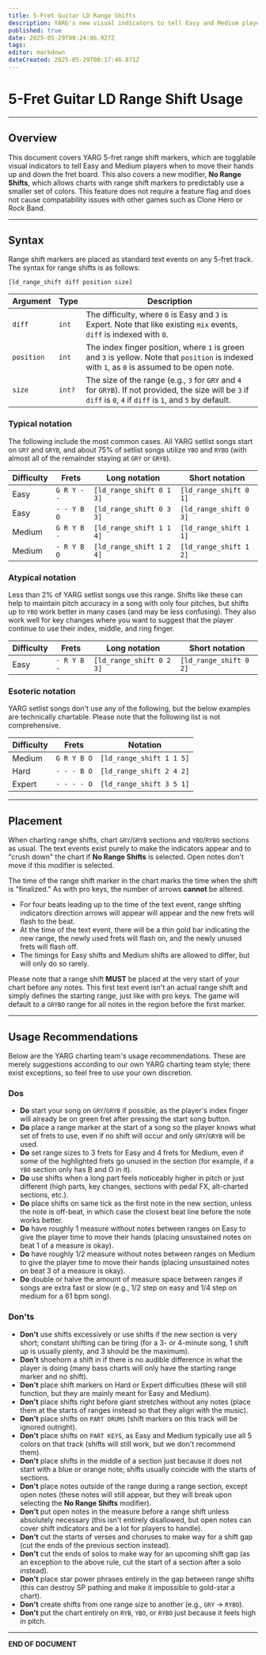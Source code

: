 ```yaml
---
title: 5-Fret Guitar LD Range Shifts
description: YARG's new visual indicators to tell Easy and Medium players when to move their hands up and down the fret board.
published: true
date: 2025-05-29T00:24:06.927Z
tags: 
editor: markdown
dateCreated: 2025-05-29T00:17:46.871Z
---
```


# 5-Fret Guitar LD Range Shift Usage

---

## Overview

This document covers YARG 5-fret range shift markers, which are togglable visual indicators to tell Easy and Medium players when to move their hands up and down the fret board. This also covers a new modifier, **No Range Shifts**, which allows charts with range shift markers to predictably use a smaller set of colors. This feature does not require a feature flag and does not cause compatability issues with other games such as Clone Hero or Rock Band.

---

## Syntax

Range shift markers are placed as standard text events on any 5-fret track. The syntax for range shifts is as follows:

```
[ld_range_shift diff position size]
```

| Argument | Type | Description |
| --- | --- | --- |
| `diff` | `int` | The difficulty, where `0` is Easy and `3` is Expert. Note that like existing `mix` events, `diff` is indexed with `0`. |
| `position` | `int` | The index finger position, where `1` is green and `3` is yellow. Note that `position` is indexed with `1`, as `0` is assumed to be open note. |
| `size` | `int?` | The size of the range (e.g., `3` for `GRY` and `4` for `GRYB`). If not provided, the size will be `3` if `diff` is `0`, `4` if `diff` is `1`, and `5` by default. |

### Typical notation

The following include the most common cases. All YARG setlist songs start on `GRY` and `GRYB`, and about 75% of setlist songs utilize `YBO` and `RYBO` (with almost all of the remainder staying at `GRY` or `GRYB`).

| Difficulty | Frets | Long notation | Short notation |
| --- | --- | --- | --- |
| Easy | `G R Y - -` | `[ld_range_shift 0 1 3]` | `[ld_range_shift 0 1]` |
| Easy | `- - Y B O` | `[ld_range_shift 0 3 3]` | `[ld_range_shift 0 3]` |
| Medium | `G R Y B -` | `[ld_range_shift 1 1 4]` | `[ld_range_shift 1 1]` |
| Medium | `- R Y B O` | `[ld_range_shift 1 2 4]` | `[ld_range_shift 1 2]` |

### Atypical notation

Less than 2% of YARG setlist songs use this range. Shifts like these can help to maintain pitch accuracy in a song with only four pitches, but shifts up to `YBO` work better in many cases (and may be less confusing). They also work well for key changes where you want to suggest that the player continue to use their index, middle, and ring finger.

| Difficulty | Frets | Long notation | Short notation |
| --- | --- | --- | --- |
| Easy | `- R Y B -` | `[ld_range_shift 0 2 3]` | `[ld_range_shift 0 2]` |

### Esoteric notation

YARG setlist songs don't use any of the following, but the below examples are technically chartable. Please note that the following list is not comprehensive.

| Difficulty | Frets | Notation |
| --- | --- | --- |
| Medium | `G R Y B O` | `[ld_range_shift 1 1 5]`
| Hard | `- - - B O` | `[ld_range_shift 2 4 2]`
| Expert | `- - - - O` | `[ld_range_shift 3 5 1]`

---

## Placement

When charting range shifts, chart `GRY`/`GRYB` sections and `YBO`/`RYBO` sections as usual. The text events exist purely to make the indicators appear and to "crush down" the chart if **No Range Shifts** is selected. Open notes don't move if this modifier is selected.

The time of the range shift marker in the chart marks the time when the shift is "finalized." As with pro keys, the number of arrows **cannot** be altered.

- For four beats leading up to the time of the text event, range shfting indicators direction arrows will appear will appear and the new frets will flash to the beat.
- At the time of the text event, there will be a thin gold bar indicating the new range, the newly used frets will flash on, and the newly unused frets will flash off.
- The timings for Easy shifts and Medium shifts are allowed to differ, but will only do so rarely.

Please note that a range shift **MUST** be placed at the very start of your chart before any notes. This first text event isn't an actual range shift and simply defines the starting range, just like with pro keys. The game will default to a `GRYBO` range for all notes in the region before the first marker.

---

## Usage Recommendations

Below are the YARG charting team's usage recommendations. These are merely suggestions according to our own YARG charting team style; there exist exceptions, so feel free to use your own discretion.

### Dos

- **Do** start your song on `GRY`/`GRYB` if possible, as the player's index finger will already be on green fret after pressing the start song button.
- **Do** place a range marker at the start of a song so the player knows what set of frets to use, even if no shift will occur and only `GRY`/`GRYB` will be used.
- **Do** set range sizes to 3 frets for Easy and 4 frets for Medium, even if some of the highlighted frets go unused in the section (for example, if a `YBO` section only has B and O in it).
- **Do** use shifts when a long part feels noticeably higher in pitch or just different (high parts, key changes, sections with pedal FX, alt-charted sections, etc.).
- **Do** place shifts on same tick as the first note in the new section, unless the note is off-beat, in which case the closest beat line before the note works better.
- **Do** have roughly 1 measure without notes between ranges on Easy to give the player time to move their hands (placing unsustained notes on beat 1 of a measure is okay).
- **Do** have roughly 1/2 measure without notes between ranges on Medium to give the player time to move their hands (placing unsustained notes on beat 3 of a measure is okay).
- **Do** double or halve the amount of measure space between ranges if songs are extra fast or slow (e.g., 1/2 step on easy and 1/4 step on medium for a 61 bpm song).

### Don'ts

- **Don't** use shifts excessively or use shifts if the new section is very short; constant shifting can be tiring (for a 3- or 4-minute song, 1 shift up is usually plenty, and 3 should be the maximum).
- **Don't** shoehorn a shift in if there is no audible difference in what the player is doing (many bass charts will only have the starting range marker and no shift).
- **Don't** place shift markers on Hard or Expert difficulties (these will still function, but they are mainly meant for Easy and Medium).
- **Don't** place shifts right before giant stretches without any notes (place them at the starts of ranges instead so that they align with the music).
- **Don't** place shifts on `PART DRUMS` (shift markers on this track will be ignored outright).
- **Don't** place shifts on `PART KEYS`, as Easy and Medium typically use all 5 colors on that track (shifts will still work, but we don't recommend them).
- **Don't** place shifts in the middle of a section just because it does not start with a blue or orange note; shifts usually coincide with the starts of sections.
- **Don't** place notes outside of the range during a range section, except open notes (these notes will still appear, but they will break upon selecting the **No Range Shifts** modifier).
- **Don't** put open notes in the measure before a range shift unless absolutely necessary (this isn't entirely disallowed, but open notes can cover shift indicators and be a lot for players to handle).
- **Don't** cut the starts of verses and choruses to make way for a shift gap (cut the ends of the previous section instead).
- **Don't** cut the ends of solos to make way for an upcoming shift gap (as an exception to the above rule, cut the start of a section after a solo instead).
- **Don't** place star power phrases entirely in the gap between range shifts (this can destroy SP pathing and make it impossible to gold-star a chart).
- **Don't** create shifts from one range size to another (e.g., `GRY` &#8594; `RYBO`).
- **Don't** put the chart entirely on `RYB`, `YBO`, or `RYBO` just because it feels high in pitch.

---

**END OF DOCUMENT**
